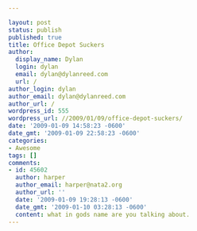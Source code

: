 ```yaml
---

layout: post
status: publish
published: true
title: Office Depot Suckers
author:
  display_name: Dylan
  login: dylan
  email: dylan@dylanreed.com
  url: /
author_login: dylan
author_email: dylan@dylanreed.com
author_url: /
wordpress_id: 555
wordpress_url: //2009/01/09/office-depot-suckers/
date: '2009-01-09 14:58:23 -0600'
date_gmt: '2009-01-09 22:58:23 -0600'
categories:
- Awesome
tags: []
comments:
- id: 45602
  author: harper
  author_email: harper@nata2.org
  author_url: ''
  date: '2009-01-09 19:28:13 -0600'
  date_gmt: '2009-01-10 03:28:13 -0600'
  content: what in gods name are you talking about.
---
```



